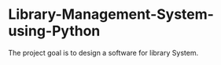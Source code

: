# Library-Management-System-using-Python
The project goal is to design a software for library System.
